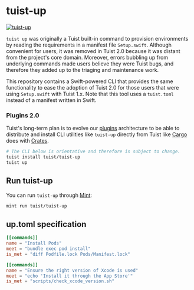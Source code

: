 # tuist-up

[![tuist-up](https://github.com/tuist/tuist-up/actions/workflows/tuist-up.yml/badge.svg)](https://github.com/tuist/tuist-up/actions/workflows/tuist-up.yml)

`tuist up` was originally a Tuist built-in command to provision environments by reading the requirements in a manifest file `Setup.swift`.
Although convenient for users,
it was removed in Tuist 2.0 because it was distant from the project's core domain.
Moreover,
errors bubbling up from underlying commands made users believe they were Tuist bugs,
and therefore they added up to the triaging and maintenance work.

This repository contains a Swift-powered CLI that provides the same functionality to ease the adoption of Tuist 2.0 for those users that were using `Setup.swift` with Tuist 1.x. Note that this tool uses a `tuist.toml` instead of a manifest written in Swift.

### Plugins 2.0

Tuist's long-term plan is to evolve our [plugins](https://github.com/tuist/tuist/discussions/3411) architecture to be able to distribute and install CLI utilities like `tuist-up` directly from Tuist like [Cargo](https://crates.io/) does with [Crates](https://crates.io/).

```bash
# The CLI below is orientative and therefore is subject to change.
tuist install tuist/tuist-up
tuist up
```

## Run tuist-up

You can run `tuist-up` through [Mint](https://github.com/yonaskolb/Mint):

```bash
mint run tuist/tuist-up
```

## up.toml specification

```toml
[[commands]]
name = "Install Pods"
meet = "bundle exec pod install"
is_met = "diff Podfile.lock Pods/Manifest.lock"

[[commands]]
name = "Ensure the right version of Xcode is used"
meet = "echo 'Install it through the App Store'"
is_met = "scripts/check_xcode_version.sh"
```
